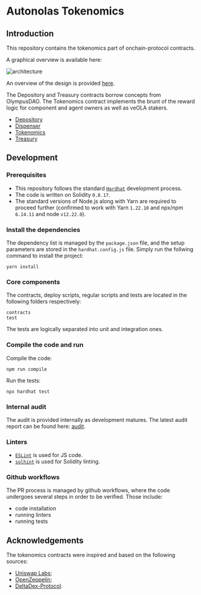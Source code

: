 # Autonolas Tokenomics

## Introduction

This repository contains the tokenomics part of onchain-protocol contracts.

A graphical overview is available here:

![architecture](https://github.com/valory-xyz/autonolas-tokenomics/blob/main/docs/On-chain_architecture_v2.png?raw=true)

An overview of the design is provided [here](https://github.com/valory-xyz/autonolas-tokenomics/blob/main/docs/Audit_Tokenomics.pdf?raw=true).

The Depository and Treasury contracts borrow concepts from OlympusDAO. The Tokenomics contract implements the brunt of the reward logic for component and agent owners as well as veOLA stakers.

- [Depository](https://github.com/valory-xyz/autonolas-tokenomics/blob/main/contracts/Depository.sol)
- [Dispenser](https://github.com/valory-xyz/autonolas-tokenomics/blob/main/contracts/Dispenser.sol)
- [Tokenomics](https://github.com/valory-xyz/autonolas-tokenomics/blob/main/contracts/Tokenomics.sol)
- [Treasury](https://github.com/valory-xyz/autonolas-tokenomics/blob/main/contracts/Treasury.sol)

## Development

### Prerequisites
- This repository follows the standard [`Hardhat`](https://hardhat.org/tutorial/) development process.
- The code is written on Solidity `0.8.17`.
- The standard versions of Node.js along with Yarn are required to proceed further (confirmed to work with Yarn `1.22.10` and npx/npm `6.14.11` and node `v12.22.0`).

### Install the dependencies
The dependency list is managed by the `package.json` file,
and the setup parameters are stored in the `hardhat.config.js` file.
Simply run the follwing command to install the project:
```
yarn install
```

### Core components
The contracts, deploy scripts, regular scripts and tests are located in the following folders respectively:
```
contracts
test
```
The tests are logically separated into unit and integration ones.

### Compile the code and run
Compile the code:
```
npm run compile
```
Run the tests:
```
npx hardhat test
```

### Internal audit
The audit is provided internally as development matures. The latest audit report can be found here: [audit](https://github.com/valory-xyz/onchain-protocol/blob/main/audit).

### Linters
- [`ESLint`](https://eslint.org) is used for JS code.
- [`solhint`](https://github.com/protofire/solhint) is used for Solidity linting.


### Github workflows
The PR process is managed by github workflows, where the code undergoes
several steps in order to be verified. Those include:
- code installation
- running linters
- running tests

## Acknowledgements
The tokenomics contracts were inspired and based on the following sources:
- [Uniswap Labs](https://github.com/Uniswap/v2-core);
- [OpenZeppelin](https://github.com/OpenZeppelin/openzeppelin-contracts);
- [DeltaDex-Protocol](https://github.com/DeltaDex-Protocol/statistics_solidity).